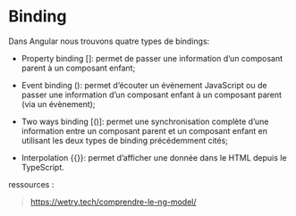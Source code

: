 # Binding

Dans Angular nous trouvons quatre types de bindings:

 - Property binding []: permet de passer une information d’un composant parent à un composant enfant;

 - Event binding (): permet d’écouter un évènement JavaScript ou de passer une information d’un composant enfant à un composant parent (via un évènement);

 - Two ways binding [()]: permet une synchronisation complète d’une information entre un composant parent et un composant enfant en utilisant les deux types de binding précédemment cités;

 - Interpolation {{}}: permet d’afficher une donnée dans le HTML depuis le TypeScript.

ressources :

>https://wetry.tech/comprendre-le-ng-model/
